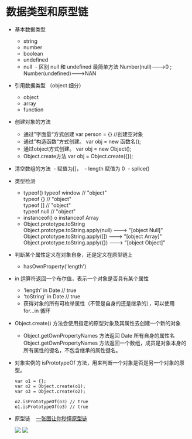 # 数据类型和原型链

* 基本数据类型
  - string
  - number
  - boolean
  - undefined
  - null
  - 区别 null 和 undefined 最简单方法 Number(null)--->0 ; Number(undefined)--->NAN
  
* 引用数据类型 （object 细分）
  - object
  - array
  - function

* 创建对象的方法
  - 通过”字面量“方式创建      var person = {} //创建空对象 
  - 通过”构造函数“方式创建。   var obj = new 函数名(); 
  - 通过object方式创建。      var obj = new Object(); 
  - Object.create方法        var obj = Object.create({});

* 清空数组的方法
  - 赋值为[]，
  - length 赋值为 0
  - splice() 

* 类型检测
  - typeof()
      typeof window // "object"  
      typeof {} // "object"  
      typeof [] // "object"  
      typeof null // "object"  
  - instanceof()
      o instanceof Array
  - Object.prototype.toString  
      Object.prototype.toString.apply(null)  ---> "[object Null]"  
      Object.prototype.toString.apply([]) ---> "[object Array]"  
      Object.prototype.toString.apply({}) ---> "[object Object]"  
* 判断某个属性定义在对象自身，还是定义在原型链上
  - hasOwnProperty('length')
  
* in 运算符返回一个布尔值，表示一个对象是否具有某个属性 
  - 'length' in Date // true
  - 'toString' in Date // true
  - 获得对象的所有可枚举属性（不管是自身的还是继承的），可以使用 for...in 循环

* Object.create() 方法会使用指定的原型对象及其属性去创建一个新的对象
  - Object.getOwnPropertyNames 方法返回 Date 所有自身的属性名  
    Object.getOwnPropertyNames 方法返回一个数组，成员是对象本身的所有属性的键名，不包含继承的属性键名。

* 对象实例的 isPrototypeOf 方法，用来判断一个对象是否是另一个对象的原型。
  ```
  var o1 = {};
  var o2 = Object.create(o1);
  var o3 = Object.create(o2);

  o2.isPrototypeOf(o3) // true
  o1.isPrototypeOf(o3) // true
  ```



* 原型链
  
  [一张图让你秒懂原型链](http://flypursue.com/jekyll/update/2015/06/03/proto.html)
  
  ![](http://flypursue.com/img/yuanxinglian.jpg)
  ![](http://upload-images.jianshu.io/upload_images/574093-c03529e3f0943633.jpg?imageMogr2/auto-orient/strip%7CimageView2/2/w/1240)
